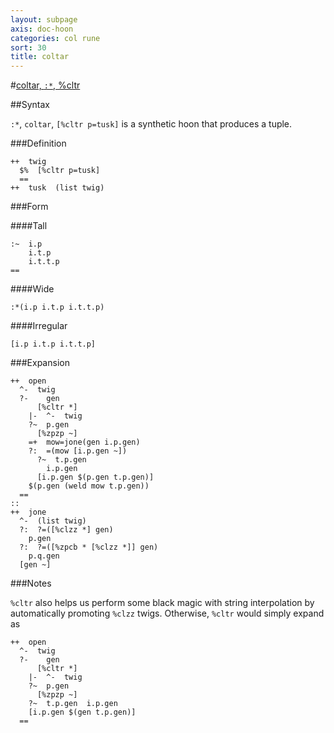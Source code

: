 ```yaml
---
layout: subpage
axis: doc-hoon
categories: col rune
sort: 30
title: coltar
---
```


#[coltar, `:*`, %cltr](#cltr)

##Syntax

`:*`, `coltar`, `[%cltr p=tusk]` is a synthetic hoon that
produces a tuple.

###Definition

    ++  twig  
      $%  [%cltr p=tusk]
      ==
    ++  tusk  (list twig)

###Form

####Tall

    :~  i.p
        i.t.p
        i.t.t.p
    ==

####Wide

    :*(i.p i.t.p i.t.t.p)

####Irregular

    [i.p i.t.p i.t.t.p]

###Expansion
    
    ++  open
      ^-  twig
      ?-    gen
          [%cltr *]
        |-  ^-  twig
        ?~  p.gen
          [%zpzp ~]
        =+  mow=jone(gen i.p.gen)
        ?:  =(mow [i.p.gen ~])
          ?~  t.p.gen
            i.p.gen
          [i.p.gen $(p.gen t.p.gen)]
        $(p.gen (weld mow t.p.gen))
      ==
    ::
    ++  jone
      ^-  (list twig)
      ?:  ?=([%clzz *] gen)
        p.gen
      ?:  ?=([%zpcb * [%clzz *]] gen)
        p.q.gen
      [gen ~]


###Notes

`%cltr` also helps us perform some black magic with string
interpolation by automatically promoting `%clzz` twigs.
Otherwise, `%cltr` would simply expand as

    ++  open
      ^-  twig
      ?-    gen
          [%cltr *]
        |-  ^-  twig
        ?~  p.gen
          [%zpzp ~]
        ?~  t.p.gen  i.p.gen
        [i.p.gen $(gen t.p.gen)]
      ==
